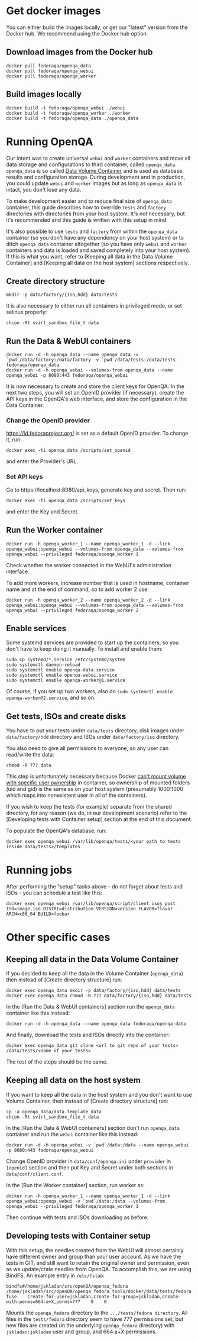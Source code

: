 # Get docker images

You can either build the images locally, or get our "latest" version from the Docker hub. We recommend using the Docker hub option.

## Download images from the Docker hub

    docker pull fedoraqa/openqa_data
    docker pull fedoraqa/openqa_webui
    docker pull fedoraqa/openqa_worker

## Build images locally

    docker build -t fedoraqa/openqa_webui ./webui
    docker build -t fedoraqa/openqa_worker ./worker
    docker build -t fedoraqa/openqa_data ./openqa_data

# Running OpenQA

Our intent was to create universal `webui` and `worker` containers and move all data storage and configurations to third container,
called `openqa_data`. `openqa_data` is so called [Data Volume Container](http://docs.docker.com/userguide/dockervolumes/#creating-and-mounting-a-data-volume-container)
and is used as database, results and configuration storage. During development and in production, you could update `webui` and `worker` images
but as long as `openqa_data` is intact, you don't lose any data.

To make development easier and to reduce final size of `openqa_data` container, this guide describes how to override `tests` and `factory` directories
with directories from your host system. It's not necessary, but it's recommended and this guide is written with this setup in mind.

It's also possible to use `tests` and `factory` from within the `openqa_data` container (so you don't have any dependency on your host system) or
to ditch `openqa_data` container altogether (so you have only `webui` and `worker` containers and data is loaded and saved completely into your host
system). If this is what you want, refer to [Keeping all data in the Data Volume Container] and [Keeping all data on the host system] sections respectively.

## Create directory structure

    mkdir -p data/factory/{iso,hdd} data/tests

It is also necessary to either run all containers in privileged mode, or set selinux properly:

    chcon -Rt svirt_sandbox_file_t data

## Run the Data & WebUI containers

    docker run -d -h openqa_data --name openqa_data -v `pwd`/data/factory:/data/factory -v `pwd`/data/tests:/data/tests fedoraqa/openqa_data
    docker run -d -h openqa_webui --volumes-from openqa_data --name openqa_webui -p 8080:443 fedoraqa/openqa_webui

It is now necessary to create and store the client keys for OpenQA. In the next two steps, you will set an OpenID provider (if necessary),
create the API keys in the OpenQA's web interface, and store the configuration in the Data Container.

### Change the OpenID provider

https://id.fedoraproject.org/ is set as a default OpenID provider. To change it, run:

    docker exec -ti openqa_data /scripts/set_openid

and enter the Provider's URL.

### Set API keys

Go to https://localhost:8080/api_keys, generate key and secret. Then run:

    docker exec -ti openqa_data /scripts/set_keys

and enter the Key and Secret.

## Run the Worker container

    docker run -h openqa_worker_1 --name openqa_worker_1 -d --link openqa_webui:openqa_webui --volumes-from openqa_data --volumes-from openqa_webui --privileged fedoraqa/openqa_worker 1

Check whether the worker connected in the WebUI's administration interface.

To add more workers, increase number that is used in hostname, container name and at the end of command, so to add worker 2 use:

    docker run -h openqa_worker_2 --name openqa_worker_2 -d --link openqa_webui:openqa_webui --volumes-from openqa_data --volumes-from openqa_webui --privileged fedoraqa/openqa_worker 2

## Enable services

Some systemd services are provided to start up the containers, so you don't have to keep doing it manually. To install and enable them:

    sudo cp systemd/*.service /etc/systemd/system
    sudo systemctl daemon-reload
    sudo systemctl enable openqa-data.service
    sudo systemctl enable openqa-webui.service
    sudo systemctl enable openqa-worker@1.service

Of course, if you set up two workers, also do `sudo systemctl enable openqa-worker@2.service`, and so on.

## Get tests, ISOs and create disks

You have to put your tests under `data/tests` directory, disk images under `data/factory/hdd` directory and ISOs under `data/factory/iso` directory.

You also need to give all permissions to everyone, so any user can read/write the data:

    chmod -R 777 data

This step is unfortunately necessary because Docker [can't mount volume with specific user ownership](https://github.com/docker/docker/issues/7198) in container, so ownership of mounted folders (uid and gid) is the same as on your host system (presumably 1000:1000 which maps into nonexistent user in all of the containers).

If you wish to keep the tests (for example) separate from the shared directory, for any reason (we do, in our development scenario) refer to the [Developing tests with Container setup] section at the end of this document.

To populate the OpenQA's database, run:

    docker exec openqa_webui /var/lib/openqa/tests/<your path to tests inside data/tests>/templates

# Running jobs

After performing the "setup" tasks above - do not forget about tests and ISOs - you can schedule a test like this:

    docker exec openqa_webui /var/lib/openqa/script/client isos post ISO=image.iso DISTRI=distribution VERSION=version FLAVOR=flavor ARCH=x86_64 BUILD=foobar

# Other specific cases

## Keeping all data in the Data Volume Container

If you decided to keep all the data in the Volume Container (`openqa_data`) then instead of [Create directory structure] run:

    docker exec openqa_data mkdir -p data/factory/{iso,hdd} data/tests
    docker exec openqa_data chmod -R 777 data/factory/{iso,hdd} data/tests

In the [Run the Data & WebUI containers] section run the `openqa_data` container like this instead:

    docker run -d -h openqa_data --name openqa_data fedoraqa/openqa_data

And finally, download the tests and ISOs directly into the container:

    docker exec openqa_data git clone <url to git repo of your tests> /data/tests/<name of your tests>

The rest of the steps should be the same.

## Keeping all data on the host system

If you want to keep all the data in the host system and you don't want to use Volume Container, then instead of [Create directory structure] run:

    cp -a openqa_data/data.template data
    chcon -Rt svirt_sandbox_file_t data

In the [Run the Data & WebUI containers] section don't run `openqa_data` container and run the `webui` container like this instead:

    docker run -d -h openqa_webui -v `pwd`/data:/data --name openqa_webui -p 8080:443 fedoraqa/openqa_webui

Change OpenID provider in `data/conf/openqa.ini` under `provider` in `[openid]` section and then put Key and Secret under
both sections in `data/conf/client.conf`.

In the [Run the Worker container] section, run worker as:

    docker run -h openqa_worker_1 --name openqa_worker_1 -d --link openqa_webui:openqa_webui -v `pwd`/data:/data --volumes-from openqa_webui --privileged fedoraqa/openqa_worker 1

Then continue with tests and ISOs downloading as before.

## Developing tests with Container setup

With this setup, the needles created from the WebUI will almost certainly have different owner and group than your user account.
As we have the tests in GIT, and still want to retain the original owner and permission, even as we update/crate needles from OpenQA.
To accomplish this, we are using BindFS. An example entry in `/etc/fstab`:

    bindfs#/home/jskladan/src/openQA/openqa_fedora    /home/jskladan/src/openQA/openqa_fedora_tools/docker/data/tests/fedora    fuse    create-for-user=jskladan,create-for-group=jskladan,create-with-perms=664:a+X,perms=777    0    0

Mounts the `openqa_fedora` directory to the `.../tests/fedora directory`. All files in the `tests/fedora` directory seem to have 777 permissions set, but new files are created (in the underlying `openqa_fedora` directory) with `jskladan:jskladan` user and group, and 664:a+X permissions.
